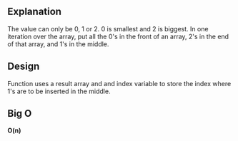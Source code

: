 ## Explanation

The value can only be 0, 1 or 2. 0 is smallest and 2 is biggest. In one iteration over the array, put all the 0's
in the front of an array, 2's in the end of that array, and 1's in the middle.

## Design

Function uses a result array and and index variable to store the index where 1's are to be inserted in the middle.

## Big O

**O(n)**